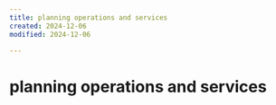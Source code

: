 ```yaml
---
title: planning operations and services
created: 2024-12-06
modified: 2024-12-06

---
```

# planning operations and services

